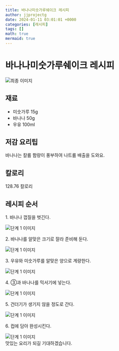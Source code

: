 ```yaml
---
title: 바나나미숫가루쉐이크 레시피
author: jjprojectg
date: 2024-01-11 03:01:01 +0000
categories: [레시피]
tags: []
math: true
mermaid: true
---
```

<meta name="og:type" content="website"/>
<meta charset="UTF-8"/>
<div class="header">
  <h1>바나나미숫가루쉐이크 레시피</h1>
</div>

<div class="container my-4">
  <div class="row">
    <div class="col-12 col-md-6">
      <div class="recipe-image">
        <img src="http://www.foodsafetykorea.go.kr/uploadimg/20210129/20210129103756_1611884276239.jpg" class="step-image" alt="최종 이미지"/>
      </div>
    </div>
    <div class="col-12 col-md-6">
      <div class="ingredients">
        <h2>재료</h2>
        <ul class="card">
          <li> 미숫가루 15g </li>
          <li>  바나나 50g </li>
          <li>  우유 100ml </li>
</ul>
      </div>
    </div>
    <div class="col-12 col-md-6">
      <div class="ingredients">
        <h2>저감 요리팁</h2>
        <div class="card"> 
          <p>
            바나나는 칼륨 함량이 풍부하여 나트륨 배출을 도와요.
          </p>
        </div>
      </div>
      <div class="ingredients">
        <h2>칼로리</h2>
        <div class="card"> 
          <p>
            128.76 칼로리
          </p>
        </div>
      </div>
    </div>
  </div>

  <h2 class="my-4">레시피 순서</h2>
  <div class="card recipe-card">
    <div class="card-body recipe-step">
      <p class="card-text step-description">1. 바나나 껍질을 벗긴다.</p>
      <img src="http://www.foodsafetykorea.go.kr/uploadimg/20210129/20210129104005_1611884405255.JPG" alt="단계 1 이미지" class="step-image"/>
    </div>
  </div>
  <div class="card recipe-card">
    <div class="card-body recipe-step">
      <p class="card-text step-description">2. 바나나를 알맞은 크기로 잘라 준비해 둔다.</p>
      <img src="http://www.foodsafetykorea.go.kr/uploadimg/20210129/20210129104017_1611884417757.JPG" alt="단계 1 이미지" class="step-image"/>
    </div>
  </div>
  <div class="card recipe-card">
    <div class="card-body recipe-step">
      <p class="card-text step-description">3. 우유와 미숫가루를 알맞은 양으로 계량한다.</p>
      <img src="http://www.foodsafetykorea.go.kr/uploadimg/20210129/20210129104031_1611884431417.JPG" alt="단계 1 이미지" class="step-image"/>
    </div>
  </div>
  <div class="card recipe-card">
    <div class="card-body recipe-step">
      <p class="card-text step-description">4. ③과 바나나를 믹서기에 넣는다.</p>
      <img src="http://www.foodsafetykorea.go.kr/uploadimg/20210129/20210129104045_1611884445493.JPG" alt="단계 1 이미지" class="step-image"/>
    </div>
  </div>
  <div class="card recipe-card">
    <div class="card-body recipe-step">
      <p class="card-text step-description">5. 건더기가 생기지 않을 정도로 간다.</p>
      <img src="http://www.foodsafetykorea.go.kr/uploadimg/20210129/20210129104059_1611884459335.JPG" alt="단계 1 이미지" class="step-image"/>
    </div>
  </div>
  <div class="card recipe-card">
    <div class="card-body recipe-step">
      <p class="card-text step-description">6. 컵에 담아 완성시킨다.</p>
      <img src="http://www.foodsafetykorea.go.kr/uploadimg/20210129/20210129104112_1611884472560.JPG" alt="단계 1 이미지" class="step-image"/>
    </div>
  </div>

</div>
맛있는 요리가 되길 기대하겠습니다.

